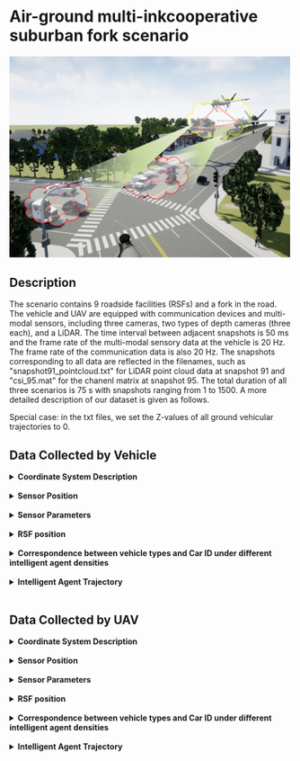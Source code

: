 # Air-ground multi-inkcooperative suburban fork scenario
<img src="./img/Scene Overview forking road.png" alt="Display image of subruban fork scene" width="500" height="">

## Description

The scenario contains 9 roadside facilities (RSFs) and a fork in the road. The vehicle and UAV are equipped with communication devices and multi-modal sensors, including three cameras, two types of depth cameras (three each), and a LiDAR. The time interval between adjacent snapshots is 50 ms and the frame rate of the multi-modal sensory data at the vehicle is 20 Hz. The frame rate of the communication data is also 20 Hz. The snapshots corresponding to all data are reflected in the filenames, such as "snapshot91_pointcloud.txt" for LiDAR point cloud data at snapshot 91 and "csi_95.mat" for the chanenl matrix at snapshot 95. The total duration of all three scenarios is 75 s with snapshots ranging from 1 to 1500.
A more detailed description of our dataset is given as follows. 

Special case: in the txt files, we set the Z-values of all ground vehicular trajectories to 0.



## Data Collected by Vehicle

<details>
<summary><strong>Coordinate System Description</strong></summary>

#### **[World Coordinate System]:**
The world coordinate system is a North-East-Down (NED) coordinate system with the X-axis pointing north, the Y-axis pointing east, and the Z-axis pointing downward. It is a right-handed coordinate system, with the origin at the same height as the ground.

#### **[Vehicle Coordinate System]:**
This system includes both vehicles. The X-axis points forward, the Y-axis points to the right, and the Z-axis points downward relative to the vehicle. It is a right-handed coordinate system, with the origin at the center of the vehicle and a certain height relative to the ground.

The position coordinates and heading angles given in the vehicle trajectory txt files represent the position of the vehicle coordinate system's origin in the world coordinate system, as well as the orientation of the vehicle coordinate system relative to the world coordinate system. 
(Special case: in the txt files, we set the z-values of all ground vehicles' trajectories to 0. Before use, it is necessary to subtract the height of the vehicle center relative to the ground to obtain the actual coordinates of the vehicle coordinate system's origin in the world coordinate system.) Additionally, note that pitch, roll, and yaw in the vehicle trajectory txt files are given in radians.

#### **[LiDAR Coordinate System]:**
The coordinate axes align with those of the vehicle system, with the origin offset by a fixed amount relative to the vehicle coordinate system's origin.

#### **[Camera Coordinate System]:**
The coordinate axes by default align with those of the vehicle system. If multiple cameras are mounted on a device, each camera's orientation will be specified. The camera origin is offset by a fixed amount relative to the vehicle coordinate system's origin.

#### **[mmWave Radar Coordinate System]:**
The coordinate axes align with those of the vehicle system, with the origin offset by a fixed amount relative to the vehicle coordinate system's origin.

#### **[Communication Antenna Coordinate System]:**
The coordinate axes align with those of the vehicle system, with the origin offset by a fixed amount relative to the vehicle coordinate system's origin.

</details><br/>

<details>
<summary><strong>Sensor Position</strong></summary>

The scenario includes vehicles of the **"Semi Truck"**, **"Pickup"**, **"Blue SUV"**, **"Concrete"**, **"Engineering Vehicle"**, **"Compact SUV"**, **"Sedan"**, **"Refuse Truck"** and **"Subcompact SUV"** types. The relative coordinate positions and parameter information of the sensors are given as follows:


<table>
  <thead>
    <tr>
      <th rowspan="2">Side View</th>
      <th rowspan="2">Name</th>
      <th colspan="8" style="text-align: center;">Camera</th>
      <th colspan="5" style="text-align: center;">LiDAR</th>
      <th colspan="5" style="text-align: center;">mmWave Radar</th>
    </tr>
    <tr>
      <th>Direction</th>
      <th>X(m)</th>
      <th>Y(m)</th>
      <th>Z(m)</th>
      <th>Pitch</th>
      <th>Roll</th>
      <th>Yaw</th>
      <th>FoV Degrees(°)</th>
      <th>X(m)</th>
      <th>Y(m)</th>
      <th>Z(m)</th>
      <th>Vertical FoV(°)</th>
      <th>Horizontal FoV(°)</th>
      <th>X(m)</th>
      <th>Y(m)</th>
      <th>Z(m)</th>
      <th>Vertical FoV(°)</th>
      <th>Horizontal FoV(°)</th>
    </tr>
  </thead>
  <tbody>
    <tr>
      <td><img src="./img/car1.png" alt="Side view of car1" width="100"></td>
      <td>Semi Truck</td>
      <td>+x</td>
      <td>4.5</td>
      <td>0</td>
      <td>-2</td>
      <td>0</td>
      <td>0</td>
      <td>0</td>
      <td>100</td>
      <td>0</td>
      <td>0</td>
      <td>-4</td>
      <td>-25~15</td>
      <td>-180~180</td>
      <td>0</td>
      <td>0</td>
      <td>0.8</td>
      <td>-10~10</td>
      <td>-90~90</td>
    </tr>
    <tr>
      <td><img src="img/car2.png" alt="Side view of car2" width="100"></td>
      <td>Pickup</td>
      <td>+x</td>
      <td>3.5</td>
      <td>0</td>
      <td>-1.2</td>
      <td>0</td>
      <td>0</td>
      <td>0</td>
      <td>100</td>
      <td>0</td>
      <td>0</td>
      <td>-2.4</td>
      <td>-25~15</td>
      <td>-180~180</td>
      <td>0</td>
      <td>0</td>
      <td>0.8</td>
      <td>-10~10</td>
      <td>-90~90</td>
    </tr>
    <tr>
      <td><img src="img/Car_SUV_blue.png" alt="Side view of car_SUV_blue" width="100"></td>
      <td>Blue SUV</td>
      <td>+x</td>
      <td>2</td>
      <td>0</td>
      <td>-1</td>
      <td>0</td>
      <td>0</td>
      <td>0</td>
      <td>100</td>
      <td>0</td>
      <td>0</td>
      <td>-1.9</td>
      <td>-25~15</td>
      <td>-180~180</td>
      <td>0</td>
      <td>0</td>
      <td>0.8</td>
      <td>-10~10</td>
      <td>-90~90</td>
    </tr>
    <tr>
      <td><img src="img/hunnintuche.png" alt="Side view of hunnintuche" width="100"></td>
      <td>Concrete</td>
      <td>+x</td>
      <td>1</td>
      <td>0</td>
      <td>-4.1</td>
      <td>0</td>
      <td>0</td>
      <td>0</td>
      <td>100</td>
      <td>0</td>
      <td>0</td>
      <td>-4.1</td>
      <td>-25~15</td>
      <td>-180~180</td>
      <td>0</td>
      <td>0</td>
      <td>0.8</td>
      <td>-10~10</td>
      <td>-90~90</td>
    </tr>
    <tr>
      <td><img src="img/pika.png" alt="Side view of pika" width="100"></td>
      <td>Engineering Vehicle</td>
      <td>+x</td>
      <td>2.8</td>
      <td>0</td>
      <td>-1.2</td>
      <td>0</td>
      <td>0</td>
      <td>0</td>
      <td>100</td>
      <td>0</td>
      <td>0</td>
      <td>-2</td>
      <td>-25~15</td>
      <td>-180~180</td>
      <td>0</td>
      <td>0</td>
      <td>0.8</td>
      <td>-10~10</td>
      <td>-90~90</td>
    </tr>
    <tr>
      <td><img src="img/SUV_NEW.png" alt="Side view of SUV_NEW" width="100"></td>
      <td>Compact SUV</td>
      <td>+x</td>
      <td>2.2</td>
      <td>0</td>
      <td>-1</td>
      <td>0</td>
      <td>0</td>
      <td>0</td>
      <td>100</td>
      <td>0</td>
      <td>0</td>
      <td>-1.78</td>
      <td>-25~15</td>
      <td>-180~180</td>
      <td>0</td>
      <td>0</td>
      <td>0.8</td>
      <td>-10~10</td>
      <td>-90~90</td>
    </tr>
    <tr>
      <td><img src="img/xiaochar-2.png" alt="Side view of xiaochar-2" width="100"></td>
      <td>Sedan</td>
      <td>+x</td>
      <td>2.3</td>
      <td>0</td>
      <td>-1</td>
      <td>0</td>
      <td>0</td>
      <td>0</td>
      <td>100</td>
      <td>0</td>
      <td>0</td>
      <td>-1.6</td>
      <td>-25~15</td>
      <td>-180~180</td>
      <td>0</td>
      <td>0</td>
      <td>0.8</td>
      <td>-10~10</td>
      <td>-90~90</td>
    </tr>
    <tr>
      <td><img src="./img/rush.png" alt="Side view of rush" width="100"></td>
      <td>Refuse Truck</td>
      <td>+x</td>
      <td>2.5</td>
      <td>0</td>
      <td>-4.1</td>
      <td>0</td>
      <td>0</td>
      <td>0</td>
      <td>100</td>
      <td>0</td>
      <td>0</td>
      <td>-4.1</td>
      <td>-25~15</td>
      <td>-180~180</td>
      <td>0</td>
      <td>0</td>
      <td>0.8</td>
      <td>-10~10</td>
      <td>-90~90</td>
    </tr>
    <tr>
      <td><img src="img/SUV-2.png" alt="Side view of SUV-2" width="100"></td>
      <td>Subcompact SUV</td>
      <td>+x</td>
      <td>1.8</td>
      <td>0</td>
      <td>-1</td>
      <td>0</td>
      <td>0</td>
      <td>0</td>
      <td>100</td>
      <td>0</td>
      <td>0</td>
      <td>-1.9</td>
      <td>-25~15</td>
      <td>-180~180</td>
      <td>0</td>
      <td>0</td>
      <td>0.8</td>
      <td>-10~10</td>
      <td>-90~90</td>
    </tr>
  </tbody>
</table>

<table>
  <thead>
    <tr>
      <th rowspan="2">Side View</th>
      <th rowspan="2">Name</th>
      <th colspan="3" style="text-align: center;">Communication Equipment</th>
    </tr>
    <tr>
      <th>X(m)</th>
      <th>Y(m)</th>
      <th>Z(m)</th>
    </tr>
  </thead>
  <tbody>
    <tr>
      <td><img src="./img/car1.png" alt="Side view of car1" width="100"></td>
      <td>Semi Truck</td>
      <td>1.7</td>
      <td>0</td>
      <td>-1.7</td>
    </tr>
    <tr>
      <td><img src="img/car2.png" alt="Side view of car2" width="100"></td>
      <td>Pickup</td>
      <td>X</td>
      <td>X</td>
      <td>X</td>
    </tr>
    <tr>
      <td><img src="img/Car_SUV_blue.png" alt="Side view of car_SUV_blue" width="100"></td>
      <td>Blue SUV</td>
      <td>0.8</td>
      <td>0</td>
      <td>-1</td>
    </tr>
    <tr>
      <td><img src="img/hunnintuche.png" alt="Side view of hunnintuche" width="100"></td>
      <td>Concrete</td>
      <td>0.8</td>
      <td>0</td>
      <td>-1</td>
    </tr>
    <tr>
      <td><img src="img/pika.png" alt="Side view of pika" width="100"></td>
      <td>Engineering Vehicle</td>
      <td>0.3</td>
      <td>0</td>
      <td>-1</td>
    </tr>
    <tr>
      <td><img src="img/SUV_NEW.png" alt="Side view of SUV_NEW" width="100"></td>
      <td>Compact SUV</td>
      <td>0.6</td>
      <td>-0.6</td>
      <td>-0.9</td>
    </tr>
    <tr>
      <td><img src="img/xiaochar-2.png" alt="Side view of xiaochar-2" width="100"></td>
      <td>Sedan</td>
      <td>0.6</td>
      <td>-0.6</td>
      <td>-1</td>
    </tr>
    <tr>
      <td><img src="./img/rush.png" alt="Side view of rush" width="100"></td>
      <td>Refuse Truck</td>
      <td>X</td>
      <td>X</td>
      <td>X</td>
    </tr>
    <tr>
      <td><img src="img/SUV-2.png" alt="Side view of SUV-2" width="100"></td>
      <td>Subcompact SUV</td>
      <td>0.8</td>
      <td>0</td>
      <td>-1</td>
    </tr>
  </tbody>
</table>



<table>
  <thead>
    <tr>
      <th rowspan="3">Name</th>
      <th rowspan="3">Direction</th>
      <th colspan="7" style="text-align: center;">Camera</th>
      <th colspan="5" style="text-align: center;">LiDAR</th>
      <th colspan="5" style="text-align: center;">mmWave Radar</th>
    </tr>
    <tr>
      <th>X(m)</th>
      <th>Y(m)</th>
      <th>Z(m)</th>
      <th>Pitch</th>
      <th>Roll</th>
      <th>Yaw</th>
      <th>FoV Degrees(°)</th>
      <th>X(m)</th>
      <th>Y(m)</th>
      <th>Z(m)</th>
      <th>Vertical FoV(°)</th>
      <th>Horizontal FoV(°)</th>
      <th>X(m)</th>
      <th>Y(m)</th>
      <th>Z(m)</th>
      <th>Vertical FoV(°)</th>
      <th>Horizontal FoV(°)</th>
    </tr>
  </thead>
  <tbody>
    <tr>
      <td rowspan="3">RSF</td> <!-- This cell now spans three rows -->
      <td>Left</td>
      <td>4.9</td>
      <td>0</td>
      <td>5.4</td>
      <td>-25</td>
      <td>0</td>
      <td>90</td>
      <td>75</td>
      <td rowspan="3">-0.2</td>
      <td rowspan="3">0</td>
      <td rowspan="3">4.3</td>
      <td rowspan="3">-40~0</td>
      <td rowspan="3">-180~180</td>
      <td rowspan="3">-0.2</td>
      <td rowspan="3">0</td>
      <td rowspan="3">-0.8</td>
      <td rowspan="3">-10~10</td>
      <td rowspan="3">-90~90</td>
    </tr>
    <tr>
      <td>Middle</td>
      <td>5</td>
      <td>0</td>
      <td>5.4</td>
      <td>-25</td>
      <td>0</td>
      <td>0</td>
      <td>110</td>
    </tr>
    <tr>
      <td>Right</td>
      <td>4.8</td>
      <td>0</td>
      <td>5.4</td>
      <td>-25</td>
      <td>0</td>
      <td>-90</td>
      <td>75</td>
    </tr>
    <!-- Additional rows for other data as needed -->
  </tbody>
</table>



<table>
  <thead>
    <tr>
      <th rowspan="3">Name</th>
      <th colspan="3" style="text-align: center;">Communication Equipment</th>
    </tr>
    <tr>
      <th>X(m)</th>
      <th>Y(m)</th>
      <th>Z(m)</th>
    </tr>
  </thead>
  <tbody>
    <tr>
      <td rowspan="1">RSF</td> <!-- This cell now spans three rows -->
      <td>3</td>
      <td>0</td>
      <td>-6</td>
    </tr>
    <!-- Additional rows for other data as needed -->
  </tbody>
</table>


**Direction:** This parameter represents the installation orientation of the sensor in the vehicle coordinate system, which can be one of the six directions: +x, -x, +y, -y, +z, -z. It describes the installation location and direction of the sensor relative to the vehicle body.

**X, Y, Z:** These three parameters collectively describe the three-dimensional spatial position of the sensor in the vehicle coordinate system, with the unit in meters. They provide the spatial coordinates of the sensor relative to the vehicle origin.

**Pitch, Roll, Yaw:** These three parameters describe the three rotational angles of the sensor in the vehicle coordinate system, with the unit in degrees. Pitch represents the pitch angle, Roll represents the roll angle, and Yaw represents the yaw angle. They define the spatial attitude of the sensor.

**Field of View(FoV) Degrees(°):** This parameter gives the total field of view angle of the sensor, with the unit in degrees. It reflects the range of the scene that the sensor can perceive.

**Vertical FoV(°):** This parameter gives the vertical field of view angle of the sensor, with the unit in degrees. It defines the sensor's perception range in the vertical direction.

**Horizontal FoV(°):** This parameter gives the horizontal field of view angle of the sensor, with the unit in degrees. It defines the sensor's perception range in the horizontal direction.

</details><br/>

<details>
<summary><strong>Sensor Parameters</strong></summary>

The camera and LiDAR sensors deployed on the vehicles in this scenario are of the same type. The specific sensor parameters are as follows:

| **Camera RGB Sensor Parameters**    | **Value** |
|-------------------------------------|-----------|
| **Width**                           | 1920      |
| **Height**                          | 1080      |
| **FOV**                             | 100。      |
| **AutoExpcosureSpeed**              | 100       |
| **AutoExposureBias**                | 0         |
| **AutoExposureMaxBrightness**       | 0.64      |
| **AutoExposureMinBrightness**       | 0.03      |
| **MotionBlurAmount**                | 0         |
| **TargetGamma**                     | 1.0       |

 | **Camera Depth Sensor Parameters** | **Value**                     |
|------------------------------------|-------------------------------|
| **Width**                          | 1920                          |
| **Height**                         | 1080                          |
| **FOV**                            | 100。                          |
| **MotionBlurAmount**               | 0                             |
| **Image Type**                     | DepthPlanner/DepthPerspective |
| **TargetGamma**                    | 1.0                           |
| **OrthoWidth**                     | 5.12                          |

| **LiDAR Sensor Parameters** |  **Value**  |
|-----------------------------|-------|
| **NumberOfChannels**        | 16    |
| **HorizontalFOVStart**      | -180  |
| **HorizontalFOVEnd**        | 180   |
| **VerticalFOVUpper**        | 15    |
| **VerticalFOVLower**        | -25   |


The camera and LiDAR sensors deployed on the RSFs in this scenario are also of the same type. The specific sensor parameters are as follows:

| **Camera RGB Sensor Parameters**    | **Value** |
|-------------------------------------|-----------|
| **Width**                           | 1920      |
| **Height**                          | 1080      |
| **FOV**                             | 100。      |
| **AutoExpcosureSpeed**              | 100       |
| **AutoExposureBias**                | 0         |
| **AutoExposureMaxBrightness**       | 0.64      |
| **AutoExposureMinBrightness**       | 0.03      |
| **MotionBlurAmount**                | 0         |
| **TargetGamma**                     | 1.0       |

 | **Camera Depth Sensor Parameters** | **Value**                     |
|------------------------------------|-------------------------------|
| **Width**                          | 1920                          |
| **Height**                         | 1080                          |
| **FOV**                            | 100。                          |
| **MotionBlurAmount**               | 0                             |
| **Image Type**                     | DepthPlanner/DepthPerspective |
| **TargetGamma**                    | 1.0                           |
| **OrthoWidth**                     | 5.12                          |

| **LiDAR Sensor Parameters** | **Value** |
|-----------------------------|-----------|
| **NumberOfChannels**        | 64        |
| **HorizontalFOVStart**      | -180      |
| **HorizontalFOVEnd**        | 180       |
| **VerticalFOVUpper**        | 0         |
| **VerticalFOVLower**        | -40       |
</details><br/>

<details>
<summary><strong>RSF position</strong></summary>

The deployment of RSFs is the same across different traffic density scenarios, and the table below describes the positions of RSFs in each scenario.

<table>
  <thead>
    <tr>
      <th>ID</th>
      <th>X(m)</th>
      <th>Y(m)</th>
      <th>Z(m)</th>
      <th>Pitch</th>
      <th>Roll</th>
      <th>Yaw</th>
    </tr>
  </thead>
  <tbody>
    <tr>
      <td>RSF1</td>
      <td>190</td>
      <td>-69.7</td>
      <td>0</td>
      <td>0</td>
      <td>0</td>
      <td>-25</td>
    </tr>
    <tr>
      <td>RSF2</td>
      <td>175.6</td>
      <td>-49.3</td>
      <td>0</td>
      <td>0</td>
      <td>0</td>
      <td>97</td>
    </tr>
    <tr>
      <td>RSF3</td>
      <td>165.7</td>
      <td>-72.4</td>
      <td>0</td>
      <td>0</td>
      <td>0</td>
      <td>-145</td>
    </tr>
    <tr>
      <td>RSF4</td>
      <td>229.3</td>
      <td>-1.7</td>
      <td>0</td>
      <td>0</td>
      <td>0</td>
      <td>130</td>
    </tr>
    <tr>
      <td>RSF5</td>
      <td>244.3</td>
      <td>-18.2</td>
      <td>0</td>
      <td>0</td>
      <td>0</td>
      <td>-50</td>
    </tr>
    <tr>
      <td>RSF6</td>
      <td>77.4</td>
      <td>-10.9</td>
      <td>0</td>
      <td>0</td>
      <td>0</td>
      <td>65</td>
    </tr>
      <td>RSF7</td>
      <td>68.3</td>
      <td>-32.6</td>
      <td>3.9</td>
      <td>0</td>
      <td>0</td>
      <td>-115</td>
    </tr>
    <tr>
      <td>RSF8</td>
      <td>201.3</td>
      <td>-163.8</td>
      <td>0</td>
      <td>0</td>
      <td>0</td>
      <td>4</td>
    </tr>
    <tr>
      <td>RSF9</td>
      <td>176.6</td>
      <td>-165.7</td>
      <td>0</td>
      <td>0</td>
      <td>0</td>
      <td>-176</td>
    </tr>
  </tbody>
</table>

**X, Y, Z:** These three parameters collectively describe the three-dimensional spatial position of the RSF in the scenario, with the unit in meters.

**Pitch, Roll, Yaw:** These three parameters describe the three rotational angles of the RSF in the scenario, with the unit in degrees. Pitch represents the pitch angle, Roll represents the roll angle, and Yaw represents the yaw angle. They define the spatial attitude of the RSF.

<img src="./img/forking_road_Overlook_v1.png" alt="Description of your image" width="600" height="400">

</details><br/>

<details>
<summary><strong>Correspondence between vehicle types and Car ID under different intelligent agent densities</strong></summary>
 

<table>
  <tr>
    <th rowspan="2">Type</th>
    <th colspan="3" style="text-align: center;">Car ID under different intelligent agent densities</th>
  </tr>
  <tr>
    <th>Low</th>
    <th>Medium</th>
    <th>High</th>
  </tr>
  <tr>
    <td>Semi Truck</td>
    <td>X</td>
    <td>9</td>
    <td>9</td>
  </tr>
  <tr>
    <td>Pickup</td>
    <td>X</td>
    <td>X</td>
    <td>X</td>
  </tr>
  <tr>
    <td>Blue SUV</td>
    <td>2 3</td>
    <td>2 3 11</td>
    <td>2 3 11 21 22</td>
  </tr>
  <tr>
    <td>Concrete</td>
    <td>1</td>
    <td>1 12</td>
    <td>1 12</td>
  </tr>
  <tr>
    <td>Engineering Vehicle</td>
    <td>7</td>
    <td>7 14</td>
    <td>7 14 25</td>
  </tr>
  <tr>
    <td>Compact SUV</td>
    <td>5 6 8</td>
    <td>5 6 8 15</td>
    <td>5 6 8 15 16 17 18</td>
  </tr>
  <tr>
    <td>Sedan</td>
    <td>X</td>
    <td>10</td>
    <td>10 23 24</td>
  </tr>
  <tr>
    <td>Refuse Truck</td>
    <td>X</td>
    <td>X</td>
    <td>X</td>
  </tr>
  <tr>
    <td>SUV-2</td>
    <td>4</td>
    <td>4 13</td>
    <td>4 13 19 20</td>
  </tr>
</table>
<p><strong>Note:</strong> In the table below, "X" indicates that the Type is not applicable.</p>
</details><br/>

<details>
<summary><strong>Intelligent Agent Trajectory</strong></summary>

The vehicle pose information for each frame is represented as follows:

- The first 3 columns represent the x, y, and z coordinates of the vehicle in that frame, in meters.
- The next 3 columns represent the roll, pitch, and yaw angles of the vehicle in that frame, in radians.
- The last column represents the frame number.

| Traffic Density | Folder Link                                                      |
| --------------- |------------------------------------------------------------------|
| Low             | [Low Traffic Density Folder](./trajectories/Vehicular/low)       |
| Medium          | [Medium Traffic Density Folder](./trajectories/Vehicular/medium) |
| High            | [High Traffic Density Folder](./trajectories/Vehicular/high)     |                               |



It should be noted that the frame interval of each car in the simulation scene is a subset of the 1st frame to the 1500th frame. For example, Car1 enters the scene at the 1st frame and leaves the scene at the 828th frame. The valid frame interval is from the 1st frame to the 827th frame, and the 828th frame to the 1500th frame is an invalid frame interval, which does not provide perception and communication data.
We sort out the valid simulation intervals of each car in this scene as follows.
<table>
  <tr>
    <th rowspan="2">Car id</th>
    <th colspan="2" style="text-align: center;">Sunnyday_Morning_Low intelligent agent density</th>
    <th colspan="2" style="text-align: center;">Sunnyday_Morning_Medium intelligent agent density</th>
    <th colspan="2" style="text-align: center;">Snowyday_Morning_Medium intelligent agent density</th>
    <th colspan="2" style="text-align: center;">Rainyday_Morning_Medium intelligent agent density</th>
    <th colspan="2" style="text-align: center;">Sunnyday_Morning_High intelligent agent density</th>
</tr>
  <tr>
    <th>Start Frame</th>
    <th>Stop Frame</th>
    <th>Start Frame</th>
    <th>Stop Frame</th>
    <th>Start Frame</th>
    <th>Stop Frame</th>
    <th>Start Frame</th>
    <th>Stop Frame</th>
    <th>Start Frame</th>
    <th>Stop Frame</th>
  </tr>
<tr><td>Car1</td><td>2</td><td>1305</td><td>NaN</td><td>NaN</td><td>NaN</td><td>NaN</td><td>NaN</td><td>NaN</td><td>NaN</td><td>NaN</td></tr>
<tr><td>Car2</td><td>188</td><td>1499</td><td>NaN</td><td>NaN</td><td>NaN</td><td>NaN</td><td>NaN</td><td>NaN</td><td>60</td><td>603</td></tr>
<tr><td>Car3</td><td>375</td><td>1176</td><td>NaN</td><td>NaN</td><td>NaN</td><td>NaN</td><td>NaN</td><td>NaN</td><td>NaN</td><td>NaN</td></tr>
<tr><td>Car4</td><td>563</td><td>1357</td><td>NaN</td><td>NaN</td><td>NaN</td><td>NaN</td><td>NaN</td><td>NaN</td><td>180</td><td>989</td></tr>
<tr><td>Car5</td><td>750</td><td>1201</td><td>NaN</td><td>NaN</td><td>NaN</td><td>NaN</td><td>NaN</td><td>NaN</td><td>240</td><td>1499</td></tr>
<tr><td>Car6</td><td>938</td><td>1499</td><td>NaN</td><td>NaN</td><td>NaN</td><td>NaN</td><td>NaN</td><td>NaN</td><td>NaN</td><td>NaN</td></tr>
<tr><td>Car7</td><td>1125</td><td>1499</td><td>NaN</td><td>NaN</td><td>NaN</td><td>NaN</td><td>NaN</td><td>NaN</td><td>NaN</td><td>NaN</td></tr>
<tr><td>Car8</td><td>1313</td><td>1499</td><td>NaN</td><td>NaN</td><td>NaN</td><td>NaN</td><td>NaN</td><td>NaN</td><td>NaN</td><td>NaN</td></tr>
</table>

<p><strong>Note:</strong> In the table below, "NaN" indicates that The vehicle is not involved in the simulation.</p>
</details><br/>


## **Data Collected by UAV**

<details>
<summary><strong>Coordinate System Description</strong></summary>

#### **[World Coordinate System]:**
The world coordinate system is a North-East-Down (NED) coordinate system with the X-axis pointing north, the Y-axis pointing east, and the Z-axis pointing downward. It is a right-handed coordinate system, with the origin at the same height as the ground.

#### **[Vehicle Coordinate System]:**
This system includes both vehicles and UAVs. The X-axis points forward, the Y-axis points to the right, and the Z-axis points downward relative to the vehicle. It is a right-handed coordinate system, with the origin at the center of the vehicle and a certain height relative to the ground.

The position coordinates and heading angles given in the vehicle and UAV trajectory txt files represent the position of the vehicle coordinate system's origin in the world coordinate system, as well as the orientation of the vehicle coordinate system relative to the world coordinate system. 
(Special case: in the txt files, we set the Z-values of all ground vehicles' trajectories to 0. Before use, it is necessary to subtract the height of the vehicle center relative to the ground to obtain the actual coordinates of the vehicle coordinate system's origin in the world coordinate system.) Additionally, note that pitch, roll, and yaw in the vehicle and UAV trajectory txt files are given in radians.

#### **[LiDAR Coordinate System]:**
The coordinate axes align with those of the vehicle system, with the origin offset by a fixed amount relative to the vehicle coordinate system's origin.

#### **[Camera Coordinate System]:**
The coordinate axes by default align with those of the vehicle system. If multiple cameras are mounted on a device, each camera's orientation will be specified. The camera origin is offset by a fixed amount relative to the vehicle coordinate system's origin.

#### **[mmWave Radar Coordinate System]:**
The coordinate axes align with those of the vehicle system, with the origin offset by a fixed amount relative to the vehicle coordinate system's origin.

#### **[Communication Antenna Coordinate System]:**
The coordinate axes align with those of the vehicle system, with the origin offset by a fixed amount relative to the vehicle coordinate system's origin.
</details><br/>

<details>
<summary><strong>Sensor Position</strong></summary>

The scenario includes vehicles of the **"Semi Truck"**, **"Pickup"**, **"Blue SUV"**, **"Concrete"**, **"Engineering Vehicle"**, **"Compact SUV"**, **"Sedan"**, **"Refuse Truck"**, **"Subcompact SUV"** types and **"UAV"** types. The relative coordinate positions and parameter information of the sensors are given as follows:


<table>
  <thead>
    <tr>
      <th rowspan="2">Side View</th>
      <th rowspan="2">Name</th>
      <th colspan="8" style="text-align: center;">Camera</th>
      <th colspan="5" style="text-align: center;">LiDAR</th>
      <th colspan="5" style="text-align: center;">mmWave Radar</th>
    </tr>
    <tr>
      <th>Direction</th>
      <th>X(m)</th>
      <th>Y(m)</th>
      <th>Z(m)</th>
      <th>Pitch</th>
      <th>Roll</th>
      <th>Yaw</th>
      <th>FoV Degrees(°)</th>
      <th>X(m)</th>
      <th>Y(m)</th>
      <th>Z(m)</th>
      <th>Vertical FoV(°)</th>
      <th>Horizontal FoV(°)</th>
      <th>X(m)</th>
      <th>Y(m)</th>
      <th>Z(m)</th>
      <th>Vertical FoV(°)</th>
      <th>Horizontal FoV(°)</th>
    </tr>
  </thead>
  <tbody>
    <tr>
      <td><img src="./img/car1.png" alt="Side view of car1" width="100"></td>
      <td>Semi Truck</td>
      <td>+x</td>
      <td>4.5</td>
      <td>0</td>
      <td>-2</td>
      <td>0</td>
      <td>0</td>
      <td>0</td>
      <td>100</td>
      <td>0</td>
      <td>0</td>
      <td>-4</td>
      <td>-25~15</td>
      <td>-180~180</td>
      <td>0</td>
      <td>0</td>
      <td>0.8</td>
      <td>-10~10</td>
      <td>-90~90</td>
    </tr>
    <tr>
      <td><img src="img/car2.png" alt="Side view of car2" width="100"></td>
      <td>Pickup</td>
      <td>+x</td>
      <td>3.5</td>
      <td>0</td>
      <td>-1.2</td>
      <td>0</td>
      <td>0</td>
      <td>0</td>
      <td>100</td>
      <td>0</td>
      <td>0</td>
      <td>-2.4</td>
      <td>-25~15</td>
      <td>-180~180</td>
      <td>0</td>
      <td>0</td>
      <td>0.8</td>
      <td>-10~10</td>
      <td>-90~90</td>
    </tr>
    <tr>
      <td><img src="img/Car_SUV_blue.png" alt="Side view of car_SUV_blue" width="100"></td>
      <td>Blue SUV</td>
      <td>+x</td>
      <td>2</td>
      <td>0</td>
      <td>-1</td>
      <td>0</td>
      <td>0</td>
      <td>0</td>
      <td>100</td>
      <td>0</td>
      <td>0</td>
      <td>-1.9</td>
      <td>-25~15</td>
      <td>-180~180</td>
      <td>0</td>
      <td>0</td>
      <td>0.8</td>
      <td>-10~10</td>
      <td>-90~90</td>
    </tr>
    <tr>
      <td><img src="img/hunnintuche.png" alt="Side view of hunnintuche" width="100"></td>
      <td>Concrete</td>
      <td>+x</td>
      <td>1</td>
      <td>0</td>
      <td>-4.1</td>
      <td>0</td>
      <td>0</td>
      <td>0</td>
      <td>100</td>
      <td>0</td>
      <td>0</td>
      <td>-4.1</td>
      <td>-25~15</td>
      <td>-180~180</td>
      <td>0</td>
      <td>0</td>
      <td>0.8</td>
      <td>-10~10</td>
      <td>-90~90</td>
    </tr>
    <tr>
      <td><img src="img/pika.png" alt="Side view of pika" width="100"></td>
      <td>Engineering Vehicle</td>
      <td>+x</td>
      <td>2.8</td>
      <td>0</td>
      <td>-1.2</td>
      <td>0</td>
      <td>0</td>
      <td>0</td>
      <td>100</td>
      <td>0</td>
      <td>0</td>
      <td>-2</td>
      <td>-25~15</td>
      <td>-180~180</td>
      <td>0</td>
      <td>0</td>
      <td>0.8</td>
      <td>-10~10</td>
      <td>-90~90</td>
    </tr>
    <tr>
      <td><img src="img/SUV_NEW.png" alt="Side view of SUV_NEW" width="100"></td>
      <td>Compact SUV</td>
      <td>+x</td>
      <td>2.2</td>
      <td>0</td>
      <td>-1</td>
      <td>0</td>
      <td>0</td>
      <td>0</td>
      <td>100</td>
      <td>0</td>
      <td>0</td>
      <td>-1.78</td>
      <td>-25~15</td>
      <td>-180~180</td>
      <td>0</td>
      <td>0</td>
      <td>0.8</td>
      <td>-10~10</td>
      <td>-90~90</td>
    </tr>
    <tr>
      <td><img src="img/xiaochar-2.png" alt="Side view of xiaochar-2" width="100"></td>
      <td>Sedan</td>
      <td>+x</td>
      <td>2.3</td>
      <td>0</td>
      <td>-1</td>
      <td>0</td>
      <td>0</td>
      <td>0</td>
      <td>100</td>
      <td>0</td>
      <td>0</td>
      <td>-1.6</td>
      <td>-25~15</td>
      <td>-180~180</td>
      <td>0</td>
      <td>0</td>
      <td>0.8</td>
      <td>-10~10</td>
      <td>-90~90</td>
    </tr>
    <tr>
      <td><img src="./img/rush.png" alt="Side view of rush" width="100"></td>
      <td>Refuse Truck</td>
      <td>+x</td>
      <td>2.5</td>
      <td>0</td>
      <td>-4.1</td>
      <td>0</td>
      <td>0</td>
      <td>0</td>
      <td>100</td>
      <td>0</td>
      <td>0</td>
      <td>-4.1</td>
      <td>-25~15</td>
      <td>-180~180</td>
      <td>0</td>
      <td>0</td>
      <td>0.8</td>
      <td>-10~10</td>
      <td>-90~90</td>
    </tr>
    <tr>
      <td><img src="img/SUV-2.png" alt="Side view of SUV-2" width="100"></td>
      <td>Subcompact SUV</td>
      <td>+x</td>
      <td>1.8</td>
      <td>0</td>
      <td>-1</td>
      <td>0</td>
      <td>0</td>
      <td>0</td>
      <td>100</td>
      <td>0</td>
      <td>0</td>
      <td>-1.9</td>
      <td>-25~15</td>
      <td>-180~180</td>
      <td>0</td>
      <td>0</td>
      <td>0.8</td>
      <td>-10~10</td>
      <td>-90~90</td>
    </tr>
  </tbody>
</table>


<table>
  <thead>
    <tr>
      <th rowspan="2">Side View</th>
      <th rowspan="2">Name</th>
      <th colspan="3" style="text-align: center;">Communication Equipment</th>
    </tr>
    <tr>
      <th>X(m)</th>
      <th>Y(m)</th>
      <th>Z(m)</th>
    </tr>
  </thead>
  <tbody>
    <tr>
      <td><img src="./img/car1.png" alt="Side view of car1" width="100"></td>
      <td>Semi Truck</td>
      <td>1.7</td>
      <td>0</td>
      <td>-1.7</td>
    </tr>
    <tr>
      <td><img src="img/car2.png" alt="Side view of car2" width="100"></td>
      <td>Pickup</td>
      <td>X</td>
      <td>X</td>
      <td>X</td>
    </tr>
    <tr>
      <td><img src="img/Car_SUV_blue.png" alt="Side view of car_SUV_blue" width="100"></td>
      <td>Blue SUV</td>
      <td>0.8</td>
      <td>0</td>
      <td>-1</td>
    </tr>
    <tr>
      <td><img src="img/hunnintuche.png" alt="Side view of hunnintuche" width="100"></td>
      <td>Concrete</td>
      <td>0.8</td>
      <td>0</td>
      <td>-1</td>
    </tr>
    <tr>
      <td><img src="img/pika.png" alt="Side view of pika" width="100"></td>
      <td>Engineering Vehicle</td>
      <td>0.3</td>
      <td>0</td>
      <td>-1</td>
    </tr>
    <tr>
      <td><img src="img/SUV_NEW.png" alt="Side view of SUV_NEW" width="100"></td>
      <td>Compact SUV</td>
      <td>0.6</td>
      <td>-0.6</td>
      <td>-0.9</td>
    </tr>
    <tr>
      <td><img src="img/xiaochar-2.png" alt="Side view of xiaochar-2" width="100"></td>
      <td>Sedan</td>
      <td>0.6</td>
      <td>-0.6</td>
      <td>-1</td>
    </tr>
    <tr>
      <td><img src="./img/rush.png" alt="Side view of rush" width="100"></td>
      <td>Refuse Truck</td>
      <td>X</td>
      <td>X</td>
      <td>X</td>
    </tr>
    <tr>
      <td><img src="img/SUV-2.png" alt="Side view of SUV-2" width="100"></td>
      <td>Subcompact SUV</td>
      <td>0.8</td>
      <td>0</td>
      <td>-1</td>
    </tr>
  </tbody>
</table>

<table>
    <thead>
        <tr>
        <th rowspan="2">Side View</th>
        <th rowspan="2">Name</th>
        <th colspan="8" style="text-align: center;">Camera</th>
        <th colspan="5" style="text-align: center;">LiDAR</th>
        <th colspan="5" style="text-align: center;">mmWave Radar</th>
        </tr>
        <tr>
        <th>Direction</th>
        <th>X(m)</th>
        <th>Y(m)</th>
        <th>Z(m)</th>
        <th>Pitch</th>
        <th>Roll</th>
        <th>Yaw</th>
        <th>FoV Degrees(°)</th>
        <th>X(m)</th>
        <th>Y(m)</th>
        <th>Z(m)</th>
        <th>Vertical FoV(°)</th>
        <th>Horizontal FoV(°)</th>
        <th>X(m)</th>
        <th>Y(m)</th>
        <th>Z(m)</th>
        <th>Vertical FoV(°)</th>
        <th>Horizontal FoV(°)</th>
        </tr>
    </thead>
    <tbody>
        <tr>
        <td><img src="./img/drone/drone.png" alt="Side view of UAV" width="100"></td>
        <td>UAV</td>
        <td>+x</td>
        <td>4</td>
        <td>0</td>
        <td>-2</td>
        <td>0</td>
        <td>0</td>
        <td>0</td>
        <td>100</td>
        <td>0</td>
        <td>0</td>
        <td>-1.9</td>
        <td>-25~15</td>
        <td>-180~180</td>
        <td>0</td>
        <td>0</td>
        <td>0.8</td>
        <td>-10~10</td>
        <td>-90~90</td>
        </tr>
    </tbody>
</table>

<table>
    <thead>
        <tr>
        <th rowspan="2">Side View</th>
        <th rowspan="2">Name</th>
        <th colspan="3" style="text-align: center;">Communication Equipment</th>
        </tr>
        <tr>
        <th>X(m)</th>
        <th>Y(m)</th>
        <th>Z(m)</th>
        </tr>
    </thead>
    <tbody>
        <tr>
        <td><img src="./img/drone.png" alt="Side view of UAV" width="100"></td>
        <td>UAV</td>
        <td>0</td>
        <td>0</td>
        <td>2</td>
        </tr>
    </tbody>
</table>




<table>
  <thead>
    <tr>
      <th rowspan="3">Name</th>
      <th rowspan="3">Direction</th>
      <th colspan="7" style="text-align: center;">Camera</th>
      <th colspan="5" style="text-align: center;">LiDAR</th>
      <th colspan="5" style="text-align: center;">mmWave Radar</th>
    </tr>
    <tr>
      <th>X(m)</th>
      <th>Y(m)</th>
      <th>Z(m)</th>
      <th>Pitch</th>
      <th>Roll</th>
      <th>Yaw</th>
      <th>FoV Degrees(°)</th>
      <th>X(m)</th>
      <th>Y(m)</th>
      <th>Z(m)</th>
      <th>Vertical FoV(°)</th>
      <th>Horizontal FoV(°)</th>
      <th>X(m)</th>
      <th>Y(m)</th>
      <th>Z(m)</th>
      <th>Vertical FoV(°)</th>
      <th>Horizontal FoV(°)</th>
    </tr>
  </thead>
  <tbody>
    <tr>
      <td rowspan="3">RSF</td> <!-- This cell now spans three rows -->
      <td>Left</td>
      <td>4.9</td>
      <td>0</td>
      <td>5.4</td>
      <td>-25</td>
      <td>0</td>
      <td>90</td>
      <td>75</td>
      <td rowspan="3">-0.2</td>
      <td rowspan="3">0</td>
      <td rowspan="3">4.3</td>
      <td rowspan="3">-40~0</td>
      <td rowspan="3">-180~180</td>
      <td rowspan="3">-0.2</td>
      <td rowspan="3">0</td>
      <td rowspan="3">0.8</td>
      <td rowspan="3">-10~10</td>
      <td rowspan="3">-90~90</td>
    </tr>
    <tr>
      <td>Middle</td>
      <td>5</td>
      <td>0</td>
      <td>5.4</td>
      <td>-25</td>
      <td>0</td>
      <td>0</td>
      <td>110</td>
    </tr>
    <tr>
      <td>Right</td>
      <td>4.8</td>
      <td>0</td>
      <td>5.4</td>
      <td>-25</td>
      <td>0</td>
      <td>-90</td>
      <td>75</td>
    </tr>
    <!-- Additional rows for other data as needed -->
  </tbody>
</table>




<table>
  <thead>
    <tr>
      <th rowspan="3">Name</th>
      <th colspan="3" style="text-align: center;">Communication Equipment</th>
    </tr>
    <tr>
      <th>X(m)</th>
      <th>Y(m)</th>
      <th>Z(m)</th>
    </tr>
  </thead>
  <tbody>
    <tr>
      <td rowspan="1">RSF</td> <!-- This cell now spans three rows -->
      <td>3</td>
      <td>0</td>
      <td>6</td>
    </tr>
    <!-- Additional rows for other data as needed -->
  </tbody>
</table>

**Direction:** This parameter represents the installation orientation of the sensor in the vehicle coordinate system, which can be one of the six directions: +x, -x, +y, -y, +z, -z. It describes the installation location and direction of the sensor relative to the vehicle body.

**X, Y, Z:** These three parameters collectively describe the three-dimensional spatial position of the sensor in the vehicle coordinate system, with the unit in meters. They provide the spatial coordinates of the sensor relative to the vehicle origin.

**Pitch, Roll, Yaw:** These three parameters describe the three rotational angles of the sensor in the vehicle coordinate system, with the unit in degrees. Pitch represents the pitch angle, Roll represents the roll angle, and Yaw represents the yaw angle. They define the spatial attitude of the sensor.

**Field of View(FoV) Degrees(°):** This parameter gives the total field of view angle of the sensor, with the unit in degrees. It reflects the range of the scene that the sensor can perceive.

**Vertical FoV(°):** This parameter gives the vertical field of view angle of the sensor, with the unit in degrees. It defines the sensor's perception range in the vertical direction.

**Horizontal FoV(°):** This parameter gives the horizontal field of view angle of the sensor, with the unit in degrees. It defines the sensor's perception range in the horizontal direction.
</details><br/>

<details>
<summary><strong>Sensor Parameters</strong></summary>
 

The camera and LiDAR sensors deployed on the vehicles in this scenario are of the same type. The specific sensor parameters are as follows:

| **Camera RGB Sensor Parameters**    | **Value** |
|-------------------------------------|-----------|
| **Width**                           | 1920      |
| **Height**                          | 1080      |
| **FOV**                             | 100。      |
| **AutoExpcosureSpeed**              | 100       |
| **AutoExposureBias**                | 0         |
| **AutoExposureMaxBrightness**       | 0.64      |
| **AutoExposureMinBrightness**       | 0.03      |
| **MotionBlurAmount**                | 0         |
| **TargetGamma**                     | 1.0       |

 | **Camera Depth Sensor Parameters** | **Value**                     |
|------------------------------------|-------------------------------|
| **Width**                          | 1920                          |
| **Height**                         | 1080                          |
| **FOV**                            | 100。                          |
| **MotionBlurAmount**               | 0                             |
| **Image Type**                     | DepthPlanner/DepthPerspective |
| **TargetGamma**                    | 1.0                           |
| **OrthoWidth**                     | 5.12                          |

| **LiDAR Sensor Parameters** |  **Value**  |
|-----------------------------|-------|
| **NumberOfChannels**        | 16    |
| **HorizontalFOVStart**      | -180  |
| **HorizontalFOVEnd**        | 180   |
| **VerticalFOVUpper**        | 15    |
| **VerticalFOVLower**        | -25   |


The camera and LiDAR sensors deployed on the UAVs in this scenario are of the same type. The specific sensor parameters are as follows:

| **Camera RGB Sensor Parameters**    | **Value** |
|-------------------------------------|-----------|
| **Width**                           | 1920      |
| **Height**                          | 1080      |
| **FOV**                             | 100。      |
| **AutoExpcosureSpeed**              | 100       |
| **AutoExposureBias**                | 0         |
| **AutoExposureMaxBrightness**       | 0.64      |
| **AutoExposureMinBrightness**       | 0.03      |
| **MotionBlurAmount**                | 0         |
| **TargetGamma**                     | 1.0       |

 | **Camera Depth Sensor Parameters** | **Value**                     |
|------------------------------------|-------------------------------|
| **Width**                          | 1920                          |
| **Height**                         | 1080                          |
| **FOV**                            | 100。                          |
| **MotionBlurAmount**               | 0                             |
| **Image Type**                     | DepthPlanner/DepthPerspective |
| **TargetGamma**                    | 1.0                           |
| **OrthoWidth**                     | 5.12                          |

| **LiDAR Sensor Parameters** | **Value** |
|-----------------------------|-----------|
| **NumberOfChannels**        | 16        |
| **HorizontalFOVStart**      | -180      |
| **HorizontalFOVEnd**        | 180       |
| **VerticalFOVUpper**        | 0         |
| **VerticalFOVLower**        | -75       |


The camera and LiDAR sensors deployed on the RSFs in this scenario are also of the same type. The specific sensor parameters are as follows:

| **Camera RGB Sensor Parameters**    | **Value** |
|-------------------------------------|-----------|
| **Width**                           | 1920      |
| **Height**                          | 1080      |
| **FOV**                             | 100。      |
| **AutoExpcosureSpeed**              | 100       |
| **AutoExposureBias**                | 0         |
| **AutoExposureMaxBrightness**       | 0.64      |
| **AutoExposureMinBrightness**       | 0.03      |
| **MotionBlurAmount**                | 0         |
| **TargetGamma**                     | 1.0       |

 | **Camera Depth Sensor Parameters** | **Value**                     |
|------------------------------------|-------------------------------|
| **Width**                          | 1920                          |
| **Height**                         | 1080                          |
| **FOV**                            | 100。                          |
| **MotionBlurAmount**               | 0                             |
| **Image Type**                     | DepthPlanner/DepthPerspective |
| **TargetGamma**                    | 1.0                           |
| **OrthoWidth**                     | 5.12                          |

| **LiDAR Sensor Parameters** | **Value** |
|-----------------------------|-----------|
| **NumberOfChannels**        | 64        |
| **HorizontalFOVStart**      | -180      |
| **HorizontalFOVEnd**        | 180       |
| **VerticalFOVUpper**        | 0         |
| **VerticalFOVLower**        | -40       |
</details><br/>

<details>
<summary><strong>RSF position</strong></summary>

The deployment of RSFs is the same across different traffic density scenarios, and the table below describes the positions of RSFs in each scenario.

<table>
  <thead>
    <tr>
      <th>ID</th>
      <th>X(m)</th>
      <th>Y(m)</th>
      <th>Z(m)</th>
      <th>Pitch</th>
      <th>Roll</th>
      <th>Yaw</th>
    </tr>
  </thead>
  <tbody>
    <tr>
      <td>RSF1</td>
      <td>190</td>
      <td>-69.7</td>
      <td>0</td>
      <td>0</td>
      <td>0</td>
      <td>-25</td>
    </tr>
    <tr>
      <td>RSF2</td>
      <td>175.6</td>
      <td>-49.3</td>
      <td>0</td>
      <td>0</td>
      <td>0</td>
      <td>97</td>
    </tr>
    <tr>
      <td>RSF3</td>
      <td>165.7</td>
      <td>-72.4</td>
      <td>0</td>
      <td>0</td>
      <td>0</td>
      <td>-145</td>
    </tr>
    <tr>
      <td>RSF4</td>
      <td>229.3</td>
      <td>-1.7</td>
      <td>0</td>
      <td>0</td>
      <td>0</td>
      <td>130</td>
    </tr>
    <tr>
      <td>RSF5</td>
      <td>244.3</td>
      <td>-18.2</td>
      <td>0</td>
      <td>0</td>
      <td>0</td>
      <td>-50</td>
    </tr>
    <tr>
      <td>RSF6</td>
      <td>77.4</td>
      <td>-10.9</td>
      <td>0</td>
      <td>0</td>
      <td>0</td>
      <td>65</td>
    </tr>
      <td>RSF7</td>
      <td>68.3</td>
      <td>-32.6</td>
      <td>3.9</td>
      <td>0</td>
      <td>0</td>
      <td>-115</td>
    </tr>
    <tr>
      <td>RSF8</td>
      <td>201.3</td>
      <td>-163.8</td>
      <td>0</td>
      <td>0</td>
      <td>0</td>
      <td>4</td>
    </tr>
    <tr>
      <td>RSF9</td>
      <td>176.6</td>
      <td>-165.7</td>
      <td>0</td>
      <td>0</td>
      <td>0</td>
      <td>-176</td>
    </tr>
  </tbody>
</table>

**X, Y, Z:** These three parameters collectively describe the three-dimensional spatial position of the RSF in the scenario, with the unit in meters.

**Pitch, Roll, Yaw:** These three parameters describe the three rotational angles of the RSF in the scenario, with the unit in degrees. Pitch represents the pitch angle, Roll represents the roll angle, and Yaw represents the yaw angle. They define the spatial attitude of the RSF.

<img src="./img/forking_road_Overlook_v1.png" alt="Description of your image" width="600" height="400">

</details><br/>

<details>
<summary><strong>Correspondence between vehicle types and Car ID under different intelligent agent densities</strong></summary>
 

<table>
  <tr>
    <th rowspan="2">Type</th>
    <th colspan="3" style="text-align: center;">Car ID under different intelligent agent densities</th>
  </tr>
  <tr>
    <th>Low</th>
    <th>Medium</th>
    <th>High</th>
  </tr>
  <tr>
    <td>Semi Truck</td>
    <td>X</td>
    <td>9</td>
    <td>9</td>
  </tr>
  <tr>
    <td>Pickup</td>
    <td>X</td>
    <td>X</td>
    <td>X</td>
  </tr>
  <tr>
    <td>Blue SUV</td>
    <td>2 3</td>
    <td>2 3 11</td>
    <td>2 3 11 21 22</td>
  </tr>
  <tr>
    <td>Concrete</td>
    <td>1</td>
    <td>1 12</td>
    <td>1 12</td>
  </tr>
  <tr>
    <td>Engineering Vehicle</td>
    <td>7</td>
    <td>7 14</td>
    <td>7 14 25</td>
  </tr>
  <tr>
    <td>Compact SUV</td>
    <td>5 6 8</td>
    <td>5 6 8 15</td>
    <td>5 6 8 15 16 17 18</td>
  </tr>
  <tr>
    <td>Sedan</td>
    <td>X</td>
    <td>10</td>
    <td>10 23 24</td>
  </tr>
  <tr>
    <td>Refuse Truck</td>
    <td>X</td>
    <td>X</td>
    <td>X</td>
  </tr>
  <tr>
    <td>SUV-2</td>
    <td>4</td>
    <td>4 13</td>
    <td>4 13 19 20</td>
  </tr>
</table>
<p><strong>Note:</strong> In the table below, "X" indicates that the Type is not applicable.</p>
</details><br/>

<details>
<summary><strong>Intelligent Agent Trajectory</strong></summary>
 

The vehicle pose information for each frame is represented as follows:

- The first 3 columns represent the x, y, and z coordinates of the vehicle in that frame, in meters.
- The next 3 columns represent the roll, pitch, and yaw angles of the vehicle in that frame, in radians.
- The last column represents the frame number.

| Traffic Density | Folder Link                                          |
| --------------- |------------------------------------------------------|
| Low             | [Low Traffic Density Folder](./trajectories/UAV/low) |

It should be noted that the frame interval of each car in the simulation scene is a subset of the 1st frame to the 1500th frame. For example, Car1 enters the scene at the 1st frame and leaves the scene at the 828th frame. The valid frame interval is from the 1st frame to the 827th frame, and the 828th frame to the 1500th frame is an invalid frame interval, which does not provide perception and communication data.
We sort out the valid simulation intervals of each car in this scene as follows.
<table>
  <tr>
    <th rowspan="2">Car id</th>
    <th colspan="2" style="text-align: center;">Sunnyday_Morning_Low intelligent agent density</th>
</tr>
  <tr>
            <th>Start Frame</th>
            <th>Stop Frame</th>
  </tr>
        <tr><td>Car5</td><td>751</td><td>1500</td></tr>
        <tr><td>UAV1</td><td>1</td><td>1500</td></tr>
</table>
<p><strong>Note:</strong> In the table below, "NaN" indicates that The vehicle is not involved in the simulation.</p>

</details><br/>